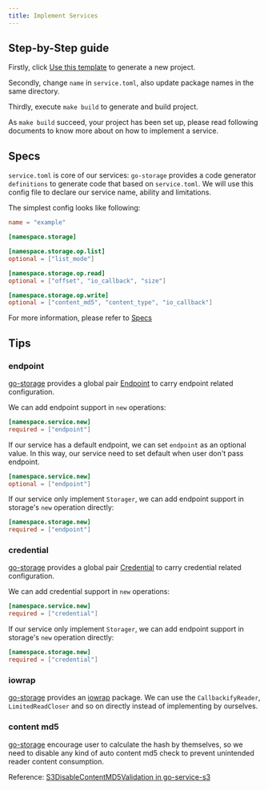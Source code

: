 ```yaml
---
title: Implement Services
---
```


## Step-by-Step guide

Firstly, click [Use this template](https://github.com/aos-dev/go-service-example/generate) to generate a new project.

Secondly, change `name` in `service.toml`, also update package names in the same directory.

Thirdly, execute `make build` to generate and build project.

As `make build` succeed, your project has been set up, please read following documents to know more about on how to implement a service.

## Specs

`service.toml` is core of our services: `go-storage` provides a code generator  `definitions` to generate code that based on `service.toml`. We will use this config file to declare our service name, ability and limitations.

The simplest config looks like following:

```toml
name = "example"

[namespace.storage]

[namespace.storage.op.list]
optional = ["list_mode"]

[namespace.storage.op.read]
optional = ["offset", "io_callback", "size"]

[namespace.storage.op.write]
optional = ["content_md5", "content_type", "io_callback"]
```

For more information, please refer to [Specs](specs.md)

## Tips

### endpoint

[go-storage] provides a global pair [Endpoint](../pairs/endpoint.md) to carry endpoint related configuration.

We can add endpoint support in `new` operations:

```toml
[namespace.service.new]
required = ["endpoint"]
```

If our service has a default endpoint, we can set `endpoint` as an optional value. In this way, our service need to set default when user don't pass endpoint. 

```toml
[namespace.service.new]
optional = ["endpoint"]
```

If our service only implement `Storager`, we can add endpoint support in storage's `new` operation directly:

```toml
[namespace.storage.new]
required = ["endpoint"]
```

### credential

[go-storage] provides a global pair [Credential](../pairs/credential.md) to carry credential related configuration.

We can add credential support in `new` operations:

```toml
[namespace.service.new]
required = ["credential"]
```

If our service only implement `Storager`, we can add endpoint support in storage's `new` operation directly:

```toml
[namespace.storage.new]
required = ["credential"]
```

### iowrap

[go-storage] provides an [iowrap](https://pkg.go.dev/github.com/beyondstorage/go-storage/v4/pkg/iowrap) package. We can use the `CallbackifyReader`, `LimitedReadCloser` and so on directly instead of implementing by ourselves.

### content md5

[go-storage] encourage user to calculate the hash by themselves, so we need to disable any kind of auto content md5 check to prevent unintended reader content consumption.

Reference: [S3DisableContentMD5Validation in go-service-s3](https://github.com/beyondstorage/go-service-s3/pull/88#discussion_r631847842)

[go-storage]: https://github.com/beyondstorage/go-storage